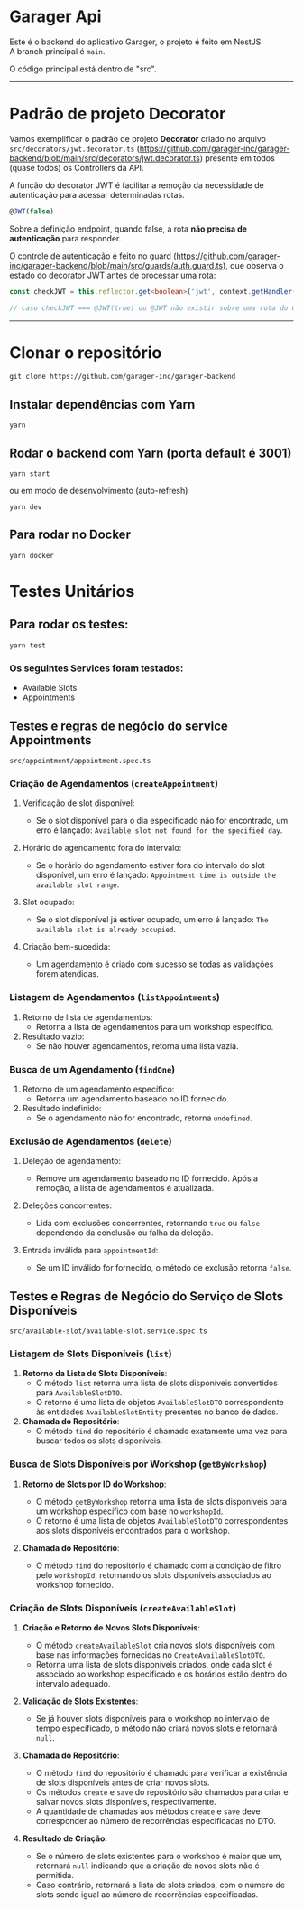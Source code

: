 # Garager Api

Este é o backend do aplicativo Garager, o projeto é feito em NestJS.  
A branch principal é `main`.

O código principal está dentro de "src".

---

# Padrão de projeto Decorator

Vamos exemplificar o padrão de projeto **Decorator** criado no arquivo `src/decorators/jwt.decorator.ts` (https://github.com/garager-inc/garager-backend/blob/main/src/decorators/jwt.decorator.ts) presente em todos (quase todos) os Controllers da API.

A função do decorator JWT é facilitar a remoção da necessidade de autenticação para acessar determinadas rotas.

```ts
@JWT(false)
```

Sobre a definição endpoint, quando false, a rota **não precisa de autenticação** para responder.

O controle de autenticação é feito no guard (https://github.com/garager-inc/garager-backend/blob/main/src/guards/auth.guard.ts), que observa o estado do decorator JWT antes de processar uma rota:

```ts
const checkJWT = this.reflector.get<boolean>('jwt', context.getHandler()) ?? true; // verifica se a rota possuí o decorator @JWT

// caso checkJWT === @JWT(true) ou @JWT não existir sobre uma rota do Controller, a autenticação será feita normalmente (observando o token JWT no nosso caso).
```

---

# Clonar o repositório

```shell
git clone https://github.com/garager-inc/garager-backend
```

## Instalar dependências com Yarn

```shell
yarn
```

## Rodar o backend com Yarn (porta default é 3001)

```shell
yarn start
```

ou em modo de desenvolvimento (auto-refresh)

```shell
yarn dev
```

## Para rodar no Docker

```shell
yarn docker
```

# Testes Unitários

## Para rodar os testes:

```shell
yarn test
```

### Os seguintes Services foram testados:

- Available Slots
- Appointments

## Testes e regras de negócio do service Appointments

`src/appointment/appointment.spec.ts`

### Criação de Agendamentos (`createAppointment`)

1. Verificação de slot disponível:

   - Se o slot disponível para o dia especificado não for encontrado, um erro é lançado: `Available slot not found for the specified day`.

2. Horário do agendamento fora do intervalo:

   - Se o horário do agendamento estiver fora do intervalo do slot disponível, um erro é lançado: `Appointment time is outside the available slot range`.

3. Slot ocupado:

   - Se o slot disponível já estiver ocupado, um erro é lançado: `The available slot is already occupied`.

4. Criação bem-sucedida:
   - Um agendamento é criado com sucesso se todas as validações forem atendidas.

### Listagem de Agendamentos (`listAppointments`)

1. Retorno de lista de agendamentos:
   - Retorna a lista de agendamentos para um workshop específico.
2. Resultado vazio:
   - Se não houver agendamentos, retorna uma lista vazia.

### Busca de um Agendamento (`findOne`)

1. Retorno de um agendamento específico:
   - Retorna um agendamento baseado no ID fornecido.
2. Resultado indefinido:
   - Se o agendamento não for encontrado, retorna `undefined`.

### Exclusão de Agendamentos (`delete`)

1. Deleção de agendamento:

   - Remove um agendamento baseado no ID fornecido. Após a remoção, a lista de agendamentos é atualizada.

2. Deleções concorrentes:

   - Lida com exclusões concorrentes, retornando `true` ou `false` dependendo da conclusão ou falha da deleção.

3. Entrada inválida para `appointmentId`:
   - Se um ID inválido for fornecido, o método de exclusão retorna `false`.

## Testes e Regras de Negócio do Serviço de Slots Disponíveis

`src/available-slot/available-slot.service.spec.ts`

### Listagem de Slots Disponíveis (`list`)

1. **Retorno da Lista de Slots Disponíveis**:
   - O método `list` retorna uma lista de slots disponíveis convertidos para `AvailableSlotDTO`.
   - O retorno é uma lista de objetos `AvailableSlotDTO` correspondente às entidades `AvailableSlotEntity` presentes no banco de dados.
2. **Chamada do Repositório**:
   - O método `find` do repositório é chamado exatamente uma vez para buscar todos os slots disponíveis.

### Busca de Slots Disponíveis por Workshop (`getByWorkshop`)

1. **Retorno de Slots por ID do Workshop**:

   - O método `getByWorkshop` retorna uma lista de slots disponíveis para um workshop específico com base no `workshopId`.
   - O retorno é uma lista de objetos `AvailableSlotDTO` correspondentes aos slots disponíveis encontrados para o workshop.

2. **Chamada do Repositório**:
   - O método `find` do repositório é chamado com a condição de filtro pelo `workshopId`, retornando os slots disponíveis associados ao workshop fornecido.

### Criação de Slots Disponíveis (`createAvailableSlot`)

1. **Criação e Retorno de Novos Slots Disponíveis**:

   - O método `createAvailableSlot` cria novos slots disponíveis com base nas informações fornecidas no `CreateAvailableSlotDTO`.
   - Retorna uma lista de slots disponíveis criados, onde cada slot é associado ao workshop especificado e os horários estão dentro do intervalo adequado.

2. **Validação de Slots Existentes**:

   - Se já houver slots disponíveis para o workshop no intervalo de tempo especificado, o método não criará novos slots e retornará `null`.

3. **Chamada do Repositório**:

   - O método `find` do repositório é chamado para verificar a existência de slots disponíveis antes de criar novos slots.
   - Os métodos `create` e `save` do repositório são chamados para criar e salvar novos slots disponíveis, respectivamente.
   - A quantidade de chamadas aos métodos `create` e `save` deve corresponder ao número de recorrências especificadas no DTO.

4. **Resultado de Criação**:
   - Se o número de slots existentes para o workshop é maior que um, retornará `null` indicando que a criação de novos slots não é permitida.
   - Caso contrário, retornará a lista de slots criados, com o número de slots sendo igual ao número de recorrências especificadas.
